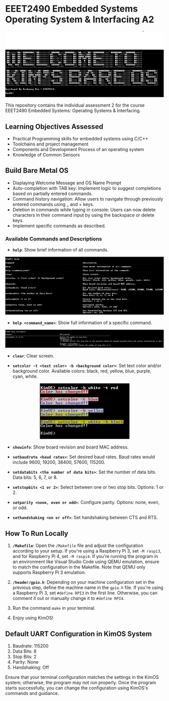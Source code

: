 # EEET2490 Embedded Systems Operating System & Interfacing A2

<div style="text-align:center">
<img alt="Welcome Message" src="./public/welcome_message.png">
</div>

This repository contains the individual assessment 2 for the course EEET2490 Embedded Systems: Operating Systems & Interfacing.

## Learning Objectives Assessed

- Practical Programming skills for embedded systems using C/C++
- Toolchains and project management
- Components and Development Process of an operating system
- Knowledge of Common Sensors

## Build Bare Metal OS

- Displaying Welcome Message and OS Name Prompt
- Auto-completion with TAB key: Implement logic to suggest completions based on partially entered commands.
- Command history navigation: Allow users to navigate through previously entered commands using \_ and + keys.
- Deletion in commands while typing in console: Users can now delete characters in their command input by using the backspace or delete keys.
- Implement specific commands as described.

### Available Commands and Descriptions

- **`help`**: Show brief information of all commands.

<div style="text-align:center">
<img alt="Help Command" src="./public/help_command.png">
</div>

- **`help <command_name>`**: Show full information of a specific command.

<div style="text-align:center">
<img alt="Help Setstopbits Command" src="./public/help_setstopbits_command.png">
</div>

- **`clear`**: Clear screen.

- **`setcolor -t <text color> -b <background color>`**: Set text color and/or background color. Available colors: black, red, yellow, blue, purple, cyan, white.

<div style="text-align:center">
    <img alt="Setcolor Command" src="./public/setcolor_command.png">
</div>

- **`showinfo`**: Show board revision and board MAC address.

- **`setbaudrate <baud rates>`**: Set desired baud rates. Baud rates would include 9600, 19200, 38400, 57600, 115200.

- **`setdatabits <the number of data bits>`**: Set the number of data bits. Data bits: 5, 6, 7, or 8.

- **`setstopbits <1 or 2>`**: Select between one or two stop bits. Options: 1 or 2.

- **`setparity <none, even or odd>`**: Configure parity. Options: none, even, or odd.

- **`sethandshaking <on or off>`**: Set handshaking between CTS and RTS.

## How To Run Locally

1. **`/Makefile`**: Open the `/Makefile` file and adjust the configuration according to your setup. If you're using a Raspberry Pi 3, set `-M raspi3`, and for Raspberry Pi 4, set `-M raspi4`. If you're running the program in an environment like Visual Studio Code using QEMU emulation, ensure to match the configuration in the Makefile. Note that QEMU only supports Raspberry Pi 3 emulation.
   
2. **`/header/gpio.h`**: Depending on your machine configuration set in the previous step, define the machine name in the `gpio.h` file. If you're using a Raspberry Pi 3, set `#define RPI3` in the first line. Otherwise, you can comment it out or manually change it to `#define RPI4`.

3. Run the command `make` in your terminal.

4. Enjoy using KimOS!

## Default UART Configuration in KimOS System

1. Baudrate: 115200
2. Data Bits: 8
3. Stop Bits: 2
4. Parity: None
5. Handshaking: Off

Ensure that your terminal configuration matches the settings in the KimOS system; otherwise, the program may not run properly. Once the program starts successfully, you can change the configuration using KimOS's commands and guidance.
